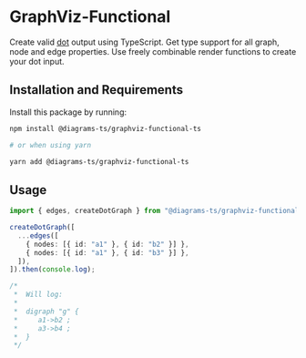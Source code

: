 # GraphViz-Functional

Create valid [dot](https://graphviz.org/doc/info/lang.html) output using TypeScript. Get type support for all graph, node and edge properties. Use freely combinable render functions to create your dot input.

## Installation and Requirements

Install this package by running:

```sh
npm install @diagrams-ts/graphviz-functional-ts

# or when using yarn

yarn add @diagrams-ts/graphviz-functional-ts
```

## Usage

```ts
import { edges, createDotGraph } from "@diagrams-ts/graphviz-functional-ts";

createDotGraph([
  ...edges([
    { nodes: [{ id: "a1" }, { id: "b2" }] },
    { nodes: [{ id: "a1" }, { id: "b3" }] },
  ]),
]).then(console.log);

/*
 *  Will log:
 *
 *  digraph "g" {
 *     a1->b2 ;
 *     a3->b4 ;
 *  }
 */
```

